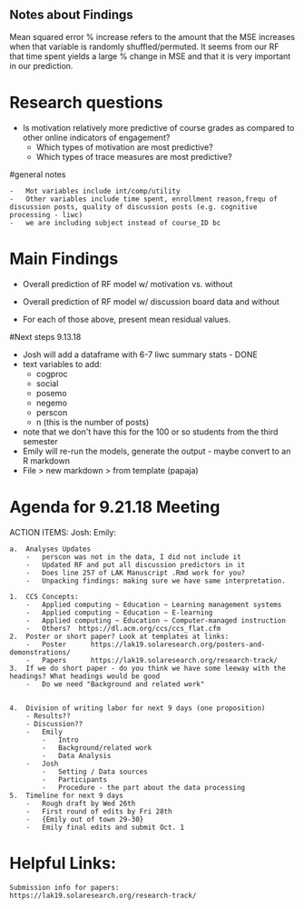 ## Notes about Findings

Mean squared error % increase refers to the amount that the MSE increases when that variable is randomly shuffled/permuted. It seems from our RF that time spent yields a large % change in MSE and that it is very important in our prediction.

# Research questions

-   Is motivation relatively more predictive of course grades as compared to other online indicators of engagement?
    -   Which types of motivation are most predictive?
    -   Which types of trace measures are most predictive?

#general notes

    -   Mot variables include int/comp/utility
    -   Other variables include time spent, enrollment reason,frequ of discussion posts, quality of discussion posts (e.g. cognitive processing - liwc)
    -   we are including subject instead of course_ID bc 

# Main Findings

-   Overall prediction of RF model w/ motivation vs. without
-   Overall prediction of RF model w/ discussion board data and without

-   For each of those above, present mean residual values.

#Next steps 9.13.18
-   Josh will add a dataframe with 6-7 liwc summary stats - DONE
- text variables to add:
  - cogproc
  - social
  - posemo
  - negemo
  - perscon
  - n (this is the number of posts)
- note that we don't have this for the 100 or so students from the third semester
-   Emily will re-run the models, generate the output - maybe convert to an R markdown
-   File > new markdown > from template (papaja)

# Agenda for 9.21.18 Meeting
ACTION ITEMS:
    Josh:
    Emily:

    a.  Analyses Updates
        -   perscon was not in the data, I did not include it
        -   Updated RF and put all discussion predictors in it
        -   Does line 257 of LAK Manuscript .Rmd work for you?
        -   Unpacking findings: making sure we have same interpretation.
        
    1.  CCS Concepts: 
        -   Applied computing ~ Education ~ Learning management systems
        -   Applied computing ~ Education ~ E-learning
        -   Applied computing ~ Education ~ Computer-managed instruction
        -   Others?  https://dl.acm.org/ccs/ccs_flat.cfm
    2.  Poster or short paper? Look at templates at links:
        -   Poster      https://lak19.solaresearch.org/posters-and-demonstrations/ 
        -   Papers      https://lak19.solaresearch.org/research-track/
    3.  If we do short paper - do you think we have some leeway with the headings? What headings would be good
        -   Do we need "Background and related work"
        
        
    4.  Division of writing labor for next 9 days (one proposition)
        - Results??
        - Discussion??
        -   Emily
            -   Intro
            -   Background/related work
            -   Data Analysis
        -   Josh
            -   Setting / Data sources
            -   Participants
            -   Procedure - the part about the data processing
    5.  Timeline for next 9 days
        -   Rough draft by Wed 26th
        -   First round of edits by Fri 28th
        -   {Emily out of town 29-30}
        -   Emily final edits and submit Oct. 1
    
    
# Helpful Links:
    Submission info for papers:    https://lak19.solaresearch.org/research-track/